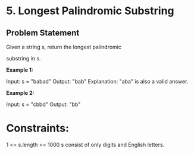 # 5. Longest Palindromic Substring

## Problem Statement
Given a string s, return the longest 
palindromic
 
substring
 in s.

 

**Example 1:**

Input: s = "babad"
Output: "bab"
Explanation: "aba" is also a valid answer.


**Example 2:**

Input: s = "cbbd"
Output: "bb"
 

# Constraints:

1 <= s.length <= 1000
s consist of only digits and English letters.
